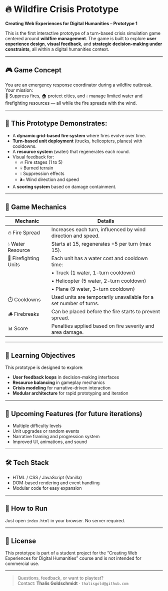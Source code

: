 # 🔥 Wildfire Crisis Prototype

**Creating Web Experiences for Digital Humanities – Prototype 1**

This is the first interactive prototype of a turn-based crisis simulation game centered around **wildfire management**. The game is built to explore **user experience design**, **visual feedback**, and **strategic decision-making under constraints**, all within a digital humanities context.

---

## 🎮 Game Concept

You are an emergency response coordinator during a wildfire outbreak. Your mission:  
🧯 Suppress fires, 🏠 protect cities, and 💧 manage limited water and firefighting resources — all while the fire spreads with the wind.

---

## 🧪 This Prototype Demonstrates:

- A **dynamic grid-based fire system** where fires evolve over time.
- **Turn-based unit deployment** (trucks, helicopters, planes) with cooldowns.
- A **resource system** (water) that regenerates each round.
- Visual feedback for:
  - 🔥 Fire stages (1 to 5)
  - 💀 Burned terrain
  - 💧 Suppression effects
  - 🌬️ Wind direction and speed
- A **scoring system** based on damage containment.

---

## 🧩 Game Mechanics

| Mechanic          | Details                                                                 |
|-------------------|-------------------------------------------------------------------------|
| 🔥 Fire Spread     | Increases each turn, influenced by wind direction and speed.           |
| 💧 Water Resource  | Starts at 15, regenerates +5 per turn (max 15).                         |
| 🚒 Firefighting Units | Each unit has a water cost and cooldown time:                          |
|                   | • Truck (1 water, 1-turn cooldown)                                      |
|                   | • Helicopter (5 water, 2-turn cooldown)                                 |
|                   | • Plane (9 water, 3-turn cooldown)                                      |
| ⏱️ Cooldowns        | Used units are temporarily unavailable for a set number of turns.      |
| 🪵 Firebreaks       | Can be placed before the fire starts to prevent spread.                |
| 📊 Score           | Penalties applied based on fire severity and area damage.              |

---

## 🎯 Learning Objectives

This prototype is designed to explore:

- **User feedback loops** in decision-making interfaces  
- **Resource balancing** in gameplay mechanics  
- **Crisis modeling** for narrative-driven interaction  
- **Modular architecture** for rapid prototyping and iteration

---

## 🚧 Upcoming Features (for future iterations)

- Multiple difficulty levels
- Unit upgrades or random events  
- Narrative framing and progression system  
- Improved UI, animations, and sound

---

## 🛠️ Tech Stack

- HTML / CSS / JavaScript (Vanilla)
- DOM-based rendering and event handling
- Modular code for easy expansion

---

## 📂 How to Run

Just open `index.html` in your browser. No server required.

---

## 📜 License

This prototype is part of a student project for the “Creating Web Experiences for Digital Humanities” course and is not intended for commercial use.

---

> Questions, feedback, or want to playtest?  
> Contact: **Thalis Goldschmidt** · `thalisgold@github.com`
